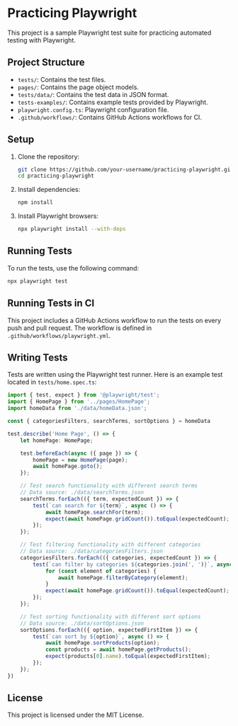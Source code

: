 # Practicing Playwright

This project is a sample Playwright test suite for practicing automated testing with Playwright.

## Project Structure

- `tests/`: Contains the test files.
- `pages/`: Contains the page object models.
- `tests/data/`: Contains the test data in JSON format.
- `tests-examples/`: Contains example tests provided by Playwright.
- `playwright.config.ts`: Playwright configuration file.
- `.github/workflows/`: Contains GitHub Actions workflows for CI.

## Setup

1. Clone the repository:
    ```sh
    git clone https://github.com/your-username/practicing-playwright.git
    cd practicing-playwright
    ```

2. Install dependencies:
    ```sh
    npm install
    ```

3. Install Playwright browsers:
    ```sh
    npx playwright install --with-deps
    ```

## Running Tests

To run the tests, use the following command:
```sh
npx playwright test
```

## Running Tests in CI

This project includes a GitHub Actions workflow to run the tests on every push and pull request. The workflow is defined in `.github/workflows/playwright.yml`.

## Writing Tests

Tests are written using the Playwright test runner. Here is an example test located in `tests/home.spec.ts`:

```typescript
import { test, expect } from '@playwright/test';
import { HomePage } from '../pages/HomePage';
import homeData from './data/homeData.json';

const { categoriesFilters, searchTerms, sortOptions } = homeData

test.describe('Home Page', () => {
    let homePage: HomePage;

    test.beforeEach(async ({ page }) => {
        homePage = new HomePage(page);
        await homePage.goto();
    });

    // Test search functionality with different search terms
    // Data source: ./data/searchTerms.json
    searchTerms.forEach(({ term, expectedCount }) => {
        test(`can search for ${term}`, async () => {
            await homePage.searchFor(term);
            expect(await homePage.gridCount()).toEqual(expectedCount);
        });
    });

    // Test filtering functionality with different categories
    // Data source: ./data/categoriesFilters.json
    categoriesFilters.forEach(({ categories, expectedCount }) => {
        test(`can filter by categories ${categories.join(', ')}`, async () => {
            for (const element of categories) {
                await homePage.filterByCategory(element);
            }
            expect(await homePage.gridCount()).toEqual(expectedCount);
        });
    });

    // Test sorting functionality with different sort options
    // Data source: ./data/sortOptions.json
    sortOptions.forEach(({ option, expectedFirstItem }) => {
        test(`can sort by ${option}`, async () => {
            await homePage.sortProducts(option);
            const products = await homePage.getProducts();
            expect(products[0].name).toEqual(expectedFirstItem);
        });
    });
})
```

## License

This project is licensed under the MIT License.
